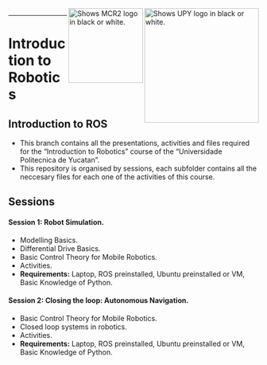 <picture>
  <source media="(prefers-color-scheme: dark)" srcset="https://github.com/ManchesterRoboticsLtd/Introduction_to_Robotics_UPY/blob/main/Misc/Logos/UPY_Logo.png">
  <source media="(prefers-color-scheme: light)" srcset="https://github.com/ManchesterRoboticsLtd/Introduction_to_Robotics_UPY/blob/main/Misc/Logos/UPY_Logo.png">
  <img alt="Shows UPY logo in black or white." width="230" align="right">
</picture>

<picture>
  <source media="(prefers-color-scheme: dark)" srcset="https://github.com/ManchesterRoboticsLtd/Introduction_to_Robotics_UPY/blob/main/Misc/Logos/MCR2_Logo_White.png">
  <source media="(prefers-color-scheme: light)" srcset="https://github.com/ManchesterRoboticsLtd/Introduction_to_Robotics_UPY/blob/main/Misc/Logos/MCR2_Logo_Black.png">
  <img alt="Shows MCR2 logo in black or white." width="150" align="right">
</picture>

---
# Introduction to Robotics

  ## Introduction to ROS
   * This branch contains all the presentations, activities and files required for the “Introduction to Robotics” course of the “Universidade Politecnica de Yucatan”.
   * This repository is organised by sessions, each subfolder contains all the neccesary files for each one of the activities of this course.

## Sessions

#### Session 1: Robot Simulation.
  * Modelling Basics.
  * Differential Drive Basics.
  * Basic Control Theory for Mobile Robotics.
  * Activities.
  * **Requirements:** Laptop, ROS preinstalled, Ubuntu preinstalled or VM, Basic Knowledge of Python.

#### Session 2: Closing the loop: Autonomous Navigation.
  * Basic Control Theory for Mobile Robotics.
  * Closed loop systems in robotics.
  * Activities.
  * **Requirements:** Laptop, ROS preinstalled, Ubuntu preinstalled or VM, Basic Knowledge of Python.